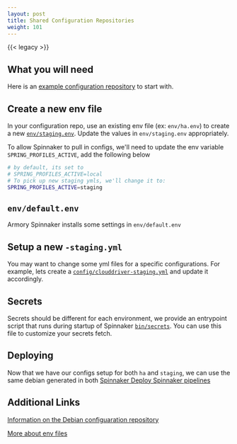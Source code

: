```yaml
---
layout: post
title: Shared Configuration Repositories
weight: 101
---
```


{{< legacy >}}

## What you will need
Here is an [example configuration repository](https://github.com/armory/spinnaker-config-deb) to start with.


## Create a new env file
In your configuration repo, use an existing env file (ex: `env/ha.env`) to create a new [`env/staging.env`](https://github.com/armory/spinnaker-config-deb/tree/master/deb-config/spinnaker/env). Update the values in `env/staging.env` appropriately.

To allow Spinnaker to pull in configs, we'll need to update the env variable `SPRING_PROFILES_ACTIVE`, add the following below
```bash
# by default, its set to
# SPRING_PROFILES_ACTIVE=local
# To pick up new staging ymls, we'll change it to:
SPRING_PROFILES_ACTIVE=staging
```


## `env/default.env`
Armory Spinnaker installs some settings in `env/default.env`


## Setup a new `-staging.yml`
You may want to change some yml files for a specific configurations. For example, lets create a [`config/clouddriver-staging.yml`](https://github.com/armory/spinnaker-config-deb/tree/master/deb-config/spinnaker/config) and update it accordingly.


## Secrets
Secrets should be different for each environment, we provide an entrypoint script that runs during startup of Spinnaker [`bin/secrets`](https://github.com/armory/spinnaker-config-deb/blob/master/deb-config/spinnaker/bin/secrets). You can use this file to customize your secrets fetch.


## Deploying
Now that we have our configs setup for both `ha` and `staging`, we can use the same debian generated in both [Spinnaker Deploy Spinnaker pipelines](https://docs.armory.io/install-guide/spinnaker-deploy-spinnaker/)



## Additional Links
[Information on the Debian configuaration repository](https://github.com/armory/spinnaker-config-deb)

[More about env files](https://github.com/armory/spinnaker-config-deb/tree/master/deb-config/spinnaker/env)
